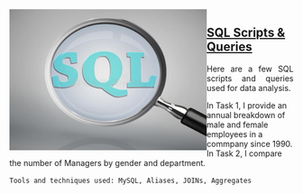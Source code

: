 <img align="left" width="350px" height="250px" src="https://raw.githubusercontent.com/Christiana-Asante/SQL/main/Photo_1.jpg">

## [SQL Scripts & Queries](https://github.com/Christiana-Asante/Portfolio.git)
<p align="justify">Here are a few SQL scripts and queries used for data analysis. </p>

<p>In Task 1, I provide an annual breakdown of male and female employees in a commpany since 1990. In Task 2, I compare the number of Managers by gender and department.</p>

    Tools and techniques used: MySQL, Aliases, JOINs, Aggregates